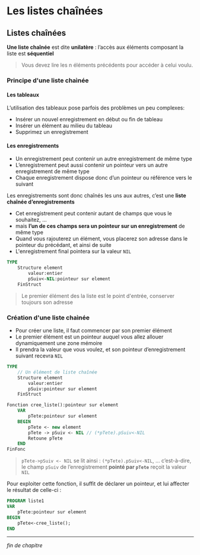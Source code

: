 # Les listes chaînées

## Listes chaînées

**Une liste chaînée** est dite **unilatère** : l’accès aux éléments composant la liste est **séquentiel**

> Vous devez lire les n éléments précédents pour accéder à celui voulu.

### Principe d'une liste chaìnée

#### Les tableaux

L’utilisation des tableaux pose parfois des problèmes un peu complexes:

- Insérer un nouvel enregistrement en début ou fin de tableau
- Insérer un élément au milieu du tableau
- Supprimez un enregistrement

#### Les enregistrements

- Un enregistrement peut contenir un autre enregistrement de même type
- L’enregistrement peut aussi contenir un pointeur vers un autre enregistrement de même type
- Chaque enregistrement dispose donc d’un pointeur ou référence vers le suivant

Les enregistrements sont donc chaînés les uns aux autres, c’est une **liste chaînée d’enregistrements**

- Cet enregistrement peut contenir autant de champs que vous le souhaitez, ...
- mais **l’un de ces champs sera un pointeur sur un enregistrement** de même type
- Quand vous rajouterez un élément, vous placerez son adresse dans le pointeur du précédant, et ainsi de suite
- L'enregistrement final pointera sur la valeur `NIL`

```pascal
TYPE
    Structure element
        valeur:entier
        pSuiv<-NIL:pointeur sur element
    FinStruct
```

> Le premier élément des la liste est le point d'entrée, conserver toujours son adresse

### Création d'une liste chaìnée

- Pour créer une liste, il faut commencer par son premier élément
- Le premier élément est un pointeur auquel vous allez allouer dynamiquement une zone mémoire
- Il prendra la valeur que vous voulez, et son pointeur d’enregistrement suivant recevra `NIL`

```pascal
TYPE
    // Un élément de liste chaînée
    Structure element
        valeur:entier
        pSuiv:pointeur sur element
    FinStruct

Fonction cree_liste():pointeur sur element
    VAR
        pTete:pointeur sur element
    BEGIN
        pTete <- new element
        pTete -> pSuiv <- NIL // (*pTete).pSuiv<-NIL
        Retoune pTete
    END
FinFonc
```

> `pTete->pSuiv <- NIL` se lit ainsi : `(*pTete).pSuiv<-NIL`, ...
> c’est-­à-­dire, le champ `pSuiv` de l’enregistrement **pointé par `pTete`** reçoit la valeur `NIL`

Pour exploiter cette fonction, il suffit de déclarer un pointeur, et lui affecter le résultat de celle-­ci :

```pascal
PROGRAM liste1
VAR
    pTete:pointeur sur element
BEGIN
    pTete<-cree_liste();
END
```

---

_fin de chapitre_
